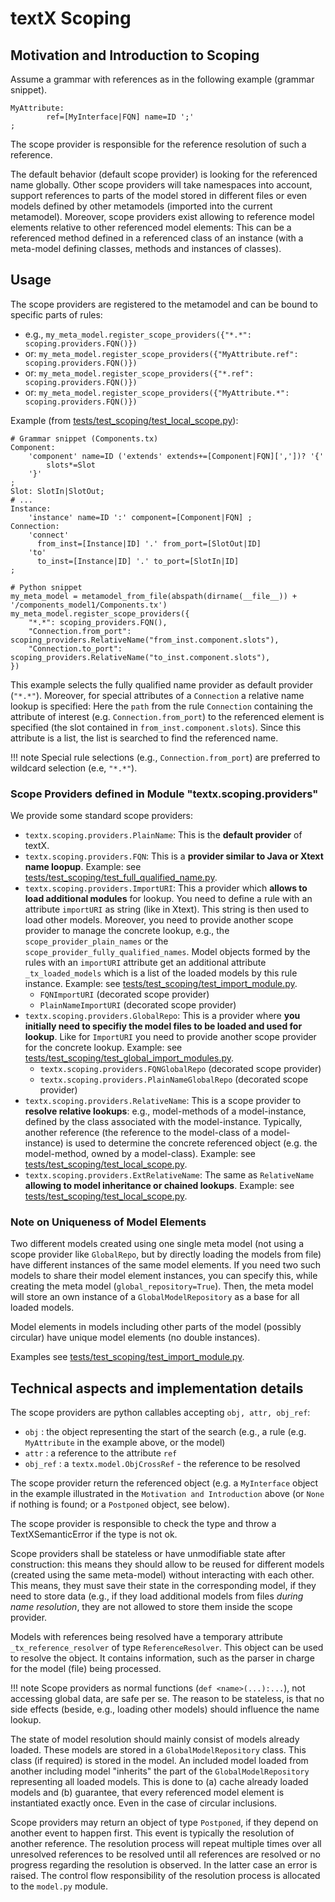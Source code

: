 # textX Scoping


## Motivation and Introduction to Scoping

Assume a grammar with references as in the following example (grammar snippet).

    MyAttribute:
            ref=[MyInterface|FQN] name=ID ';'
    ;

The scope provider is responsible for the reference resolution of such a
reference.

The default behavior (default scope provider) is looking for the referenced name
globally. Other scope providers will take namespaces into account, support
references to parts of the model stored in different files or even models
defined by other metamodels (imported into the current metamodel). Moreover,
scope providers exist allowing to reference model elements relative to other
referenced model elements: This can be a referenced method defined in a
referenced class of an instance (with a meta-model defining classes, methods and
instances of classes).


## Usage

The scope providers are registered to the metamodel and can be bound to specific
parts of rules:

 * e.g., `my_meta_model.register_scope_providers({"*.*": scoping.providers.FQN()})`
 * or: `my_meta_model.register_scope_providers({"MyAttribute.ref": scoping.providers.FQN()})`
 * or: `my_meta_model.register_scope_providers({"*.ref": scoping.providers.FQN()})`
 * or: `my_meta_model.register_scope_providers({"MyAttribute.*": scoping.providers.FQN()})`

Example (from [tests/test_scoping/test_local_scope.py](https://github.com/igordejanovic/textX/blob/master/tests/functional/test_scoping/test_local_scope.py)):

    # Grammar snippet (Components.tx)
    Component:
        'component' name=ID ('extends' extends+=[Component|FQN][','])? '{'
            slots*=Slot
        '}'
    ;
    Slot: SlotIn|SlotOut;
    # ...
    Instance:
        'instance' name=ID ':' component=[Component|FQN] ;
    Connection:
        'connect'
          from_inst=[Instance|ID] '.' from_port=[SlotOut|ID]
        'to'
          to_inst=[Instance|ID] '.' to_port=[SlotIn|ID]
    ;

    # Python snippet
    my_meta_model = metamodel_from_file(abspath(dirname(__file__)) + '/components_model1/Components.tx')
    my_meta_model.register_scope_providers({
        "*.*": scoping_providers.FQN(),
        "Connection.from_port": scoping_providers.RelativeName("from_inst.component.slots"),
        "Connection.to_port": scoping_providers.RelativeName("to_inst.component.slots"),
    })


This example selects the fully qualified name provider as default provider
(`"*.*"`). Moreover, for special attributes of a `Connection` a relative name
lookup is specified: Here the `path` from the rule `Connection` containing the
attribute of interest (e.g. `Connection.from_port`) to the referenced element is
specified (the slot contained in `from_inst.component.slots`). Since this
attribute is a list, the list is searched to find the referenced name.

!!! note
    Special rule selections (e.g., `Connection.from_port`) are preferred
    to wildcard selection (e.e, `"*.*"`).


### Scope Providers defined in Module "textx.scoping.providers"

We provide some standard scope providers:

 * `textx.scoping.providers.PlainName`: This is the **default provider** of
   textX.
 * `textx.scoping.providers.FQN`: This is a **provider similar to Java or Xtext
   name loopup**.
   Example: see [tests/test_scoping/test_full_qualified_name.py](https://github.com/igordejanovic/textX/blob/master/tests/functional/test_scoping/test_full_qualified_name.py).
 * `textx.scoping.providers.ImportURI`: This a provider which **allows to load
   additional modules** for lookup.
   You need to define a rule with an attribute `importURI` as string (like in
   Xtext). This string is then used to load other models. Moreover, you need
   to provide another scope provider to manage the concrete lookup, e.g., the
   `scope_provider_plain_names` or the `scope_provider_fully_qualified_names`.
   Model objects formed by the rules with an `importURI` attribute get an
   additional attribute `_tx_loaded_models` which is a list of the loaded
   models by this rule instance.
   Example: see [tests/test_scoping/test_import_module.py](https://github.com/igordejanovic/textX/blob/master/tests/functional/test_scoping/test_import_module.py).
    - `FQNImportURI` (decorated scope provider)
    - `PlainNameImportURI` (decorated scope provider)
 * `textx.scoping.providers.GlobalRepo`: This is a provider where **you initially
   need to specifiy the model files to be loaded and used for lookup**. Like
   for `ImportURI` you need to provide another scope provider for the concrete
   lookup.
   Example: see [tests/test_scoping/test_global_import_modules.py](https://github.com/igordejanovic/textX/blob/master/tests/functional/test_scoping/test_global_import_modules.py).
    - `textx.scoping.providers.FQNGlobalRepo` (decorated scope provider)
    - `textx.scoping.providers.PlainNameGlobalRepo` (decorated scope provider)
 * `textx.scoping.providers.RelativeName`: This is a scope provider to **resolve
   relative lookups**: e.g., model-methods of a model-instance, defined by the
   class associated with the model-instance. Typically, another reference (the
   reference to the model-class of a model-instance) is used to determine the
   concrete referenced object (e.g. the model-method, owned by a model-class).
   Example: see [tests/test_scoping/test_local_scope.py](https://github.com/igordejanovic/textX/blob/master/tests/functional/test_scoping/test_local_scope.py).
 * `textx.scoping.providers.ExtRelativeName`: The same as `RelativeName` **allowing
   to model inheritance or chained lookups**.
   Example: see [tests/test_scoping/test_local_scope.py](https://github.com/igordejanovic/textX/blob/master/tests/functional/test_scoping/test_local_scope.py).


### Note on Uniqueness of Model Elements

Two different models created using one single meta model (not using a scope
provider like `GlobalRepo`, but by directly loading the models from file) have
different instances of the same model elements. If you need two such models to
share their model element instances, you can specify this, while creating the
meta model (`global_repository=True`). Then, the meta model will store an own
instance of a `GlobalModelRepository` as a base for all loaded models.

Model elements in models including other parts of the model (possibly circular)
have unique model elements (no double instances).

Examples see [tests/test_scoping/test_import_module.py](https://github.com/igordejanovic/textX/blob/master/tests/functional/test_scoping/test_import_module.py).


## Technical aspects and implementation details

The scope providers are python callables accepting `obj, attr, obj_ref`:

 * `obj`     : the object representing the start of the search (e.g., a rule
             (e.g. `MyAttribute` in the example above, or the model)
 * `attr`    : a reference to the attribute `ref`
 * `obj_ref` : a `textx.model.ObjCrossRef` - the reference to be resolved

The scope provider return the referenced object (e.g. a `MyInterface` object in
the example illustrated in the `Motivation and Introduction` above (or `None` if
nothing is found; or a `Postponed` object, see below).

The scope provider is responsible to check the type and throw a
TextXSemanticError if the type is not ok.

Scope providers shall be stateless or have unmodifiable state after
construction: this means they should allow to be reused for different models
(created using the same meta-model) without interacting with each other. This
means, they must save their state in the corresponding model, if they need to
store data (e.g., if they load additional models from files *during name
resolution*, they are not allowed to store them inside the scope provider.

Models with references being resolved have a temporary attribute
`_tx_reference_resolver` of type `ReferenceResolver`. This object can be used to
resolve the object. It contains information, such as the parser in charge for
the model (file) being processed.

!!! note
    Scope providers as normal functions (`def <name>(...):...`), not
    accessing global data, are safe per se. The reason to be stateless, is that
    no side effects (beside, e.g., loading other models) should influence the
    name lookup.

The state of model resolution should mainly consist of models already loaded.
These models are stored in a `GlobalModelRepository` class. This class (if
required) is stored in the model. An included model loaded from another
including model "inherits" the part of the `GlobalModelRepository` representing
all loaded models. This is done to (a) cache already loaded models and (b)
guarantee, that every referenced model element is instantiated exactly once.
Even in the case of circular inclusions.

Scope providers may return an object of type `Postponed`, if they depend on
another event to happen first. This event is typically the resolution of another
reference. The resolution process will repeat multiple times over all unresolved
references to be resolved until all references are resolved or no progress
regarding the resolution is observed. In the latter case an error is raised. The
control flow responsibility of the resolution process is allocated to the
`model.py` module.
